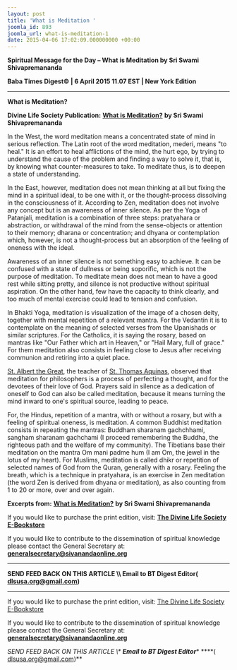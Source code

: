 ```yaml
---
layout: post
title: 'What is Meditation '
joomla_id: 893
joomla_url: what-is-meditation-1
date: 2015-04-06 17:02:09.000000000 +00:00
---
```

  

















































**Spiritual Message for the Day – What is Meditation by Sri Swami Shivapremananda**

**Baba Times Digest© | 6 April 2015 11.07 EST | New York Edition**



* * *

**What is Meditation?**

**Divine Life Society Publication:** [**What is Meditation?**](http://www.dlshq.org/messages/medguide.htm#what) **by Sri Swami Shivapremananda**

In the West, the word meditation means a concentrated state of mind in serious reflection. The Latin root of the word meditation, mederi, means "to heal." It is an effort to heal afflictions of the mind, the hurt ego, by trying to understand the cause of the problem and finding a way to solve it, that is, by knowing what counter-measures to take. To meditate thus, is to deepen a state of understanding.

In the East, however, meditation does not mean thinking at all but fixing the mind in a spiritual ideal, to be one with it, or the thought-process dissolving in the consciousness of it. According to Zen, meditation does not involve any concept but is an awareness of inner silence. As per the Yoga of Patanjali, meditation is a combination of three steps: pratyahara or abstraction, or withdrawal of the mind from the sense-objects or attention to their memory; dharana or concentration; and dhyana or contemplation which, however, is not a thought-process but an absorption of the feeling of oneness with the ideal.

Awareness of an inner silence is not something easy to achieve. It can be confused with a state of dullness or being soporific, which is not the purpose of meditation. To meditate mean does not mean to have a good rest while sitting pretty, and silence is not productive without spiritual aspiration. On the other hand, few have the capacity to think clearly, and too much of mental exercise could lead to tension and confusion.

In Bhakti Yoga, meditation is visualization of the image of a chosen deity, together with mental repetition of a relevant mantra. For the Vedantin it is to contemplate on the meaning of selected verses from the Upanishads or similar scriptures. For the Catholics, it is saying the rosary, based on mantras like "Our Father which art in Heaven," or "Hail Mary, full of grace." For them meditation also consists in feeling close to Jesus after receiving communion and retiring into a quiet place.

[St. Albert the Great](http://www.sni.net/advent/cathen/01264a.htm), the teacher of [St. Thomas Aquinas](http://www.sni.net/advent/cathen/14663b.htm), observed that meditation for philosophers is a process of perfecting a thought, and for the devotees of their love of God. Prayers said in silence as a dedication of oneself to God can also be called meditation, because it means turning the mind inward to one's spiritual source, leading to peace.

For, the Hindus, repetition of a mantra, with or without a rosary, but with a feeling of spiritual oneness, is meditation. A common Buddhist meditation consists in repeating the mantras: Buddham sharanam gachchhami, sangham sharanam gachchami (I proceed remembering the Buddha, the righteous path and the welfare of my community). The Tibetians base their meditation on the mantra Om mani padme hum (I am Om, the jewel in the lotus of my heart). For Muslims, meditation is called dhikr or repetition of selected names of God from the Quran, generally with a rosary. Feeling the breath, which is a technique in pratyahara, is an exercise in Zen meditation (the word Zen is derived from dhyana or meditation), as also counting from 1 to 20 or more, over and over again.



**Excerpts from:** [**What is Meditation?**](http://www.dlshq.org/messages/medguide.htm#what) **by Sri Swami Shivapremananda**

If you would like to purchase the print edition, visit: **[The Divine Life Society E-Bookstore](http://www.dlshq.org/download/download.htm)**

If you would like to contribute to the dissemination of spiritual knowledge please contact the General Secretary at: [](mailto:%20%3Cscript%20type=%27text/javascript%27%3E%20%3C%21--%20var%20prefix%20=%20%27ma%27%20+%20%27il%27%20+%20%27to%27;%20var%20path%20=%20%27hr%27%20+%20%27ef%27%20+%20%27=%27;%20var%20addy57016%20=%20%27generalsecretary%27%20+%20%27@%27;%20addy57016%20=%20addy57016%20+%20%27sivanandaonline%27%20+%20%27.%27%20+%20%27org%27;%20document.write%28%27%3Ca%20%27%20+%20path%20+%20%27%5C%27%27%20+%20prefix%20+%20%27:%27%20+%20addy57016%20+%20%27%5C%27%3E%27%29;%20document.write%28addy57016%29;%20document.write%28%27%3C%5C/a%3E%27%29;%20//--%3E%5Cn%20%3C/script%3E%3Cscript%20type=%27text/javascript%27%3E%20%3C%21--%20document.write%28%27%3Cspan%20style=%5C%27display:%20none;%5C%27%3E%27%29;%20//--%3E%20%3C/script%3EThis%20email%20address%20is%20being%20protected%20from%20spambots.%20You%20need%20JavaScript%20enabled%20to%20view%20it.%20%3Cscript%20type=%27text/javascript%27%3E%20%3C%21--%20document.write%28%27%3C/%27%29;%20document.write%28%27span%3E%27%29;%20//--%3E%20%3C/script%3E?subject=Contribution%20to%20Dissemination%20of%20Spiritual%20Knowledge) **generalsecretary@sivanandaonline.org**

****

**SEND FEED BACK ON THIS ARTICLE \\\ Email to BT Digest Editor[](mailto:%20%3Cscript%20type=%27text/javascript%27%3E%20%3C%21--%20var%20prefix%20=%20%27ma%27%20+%20%27il%27%20+%20%27to%27;%20var%20path%20=%20%27hr%27%20+%20%27ef%27%20+%20%27=%27;%20var%20addy72654%20=%20%27dlsusa.org%27%20+%20%27@%27;%20addy72654%20=%20addy72654%20+%20%27gmail%27%20+%20%27.%27%20+%20%27com%27;%20document.write%28%27%3Ca%20%27%20+%20path%20+%20%27%5C%27%27%20+%20prefix%20+%20%27:%27%20+%20addy72654%20+%20%27%5C%27%3E%27%29;%20document.write%28addy72654%29;%20document.write%28%27%3C%5C/a%3E%27%29;%20//--%3E%5Cn%20%3C/script%3E%3Cscript%20type=%27text/javascript%27%3E%20%3C%21--%20document.write%28%27%3Cspan%20style=%5C%27display:%20none;%5C%27%3E%27%29;%20//--%3E%20%3C/script%3EThis%20email%20address%20is%20being%20protected%20from%20spambots.%20You%20need%20JavaScript%20enabled%20to%20view%20it.%20%3Cscript%20type=%27text/javascript%27%3E%20%3C%21--%20document.write%28%27%3C/%27%29;%20document.write%28%27span%3E%27%29;%20//--%3E%20%3C/script%3E?subject=DLS%20Posts)( [dlsusa.org@gmail.com](mailto:dlsusa.org@gmail.com))**



* * *



  

If you would like to purchase the print edition, visit: [The Divine Life Society E-Bookstore](http://www.dlshq.org/download/download.htm)

If you would like to contribute to the dissemination of spiritual knowledge please contact the General Secretary at: **[generalsecretary@sivanandaonline.org](mailto:generalsecretary@sivanandaonline.org)**

**SEND FEED BACK ON THIS ARTICLE \\\**  **Email to BT Digest Editor**** [](mailto:%20%3Cscript%20type=%27text/javascript%27%3E%20%3C%21--%20var%20prefix%20=%20%27ma%27%20+%20%27il%27%20+%20%27to%27;%20var%20path%20=%20%27hr%27%20+%20%27ef%27%20+%20%27=%27;%20var%20addy72654%20=%20%27dlsusa.org%27%20+%20%27@%27;%20addy72654%20=%20addy72654%20+%20%27gmail%27%20+%20%27.%27%20+%20%27com%27;%20document.write%28%27%3Ca%20%27%20+%20path%20+%20%27%5C%27%27%20+%20prefix%20+%20%27:%27%20+%20addy72654%20+%20%27%5C%27%3E%27%29;%20document.write%28addy72654%29;%20document.write%28%27%3C%5C/a%3E%27%29;%20//--%3E%5Cn%20%3C/script%3E%3Cscript%20type=%27text/javascript%27%3E%20%3C%21--%20document.write%28%27%3Cspan%20style=%5C%27display:%20none;%5C%27%3E%27%29;%20//--%3E%20%3C/script%3EThis%20email%20address%20is%20being%20protected%20from%20spambots.%20You%20need%20JavaScript%20enabled%20to%20view%20it.%20%3Cscript%20type=%27text/javascript%27%3E%20%3C%21--%20document.write%28%27%3C/%27%29;%20document.write%28%27span%3E%27%29;%20//--%3E%20%3C/script%3E?subject=DLS%20Posts)****( [dlsusa.org@gmail.com](mailto:dlsusa.org@gmail.com))**  
